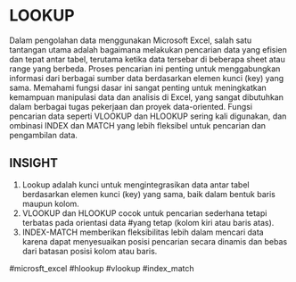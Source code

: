 # LOOKUP
Dalam pengolahan data menggunakan Microsoft Excel, salah satu tantangan utama adalah bagaimana melakukan pencarian data yang efisien dan tepat antar tabel, terutama ketika data tersebar di beberapa sheet atau range yang berbeda. Proses pencarian ini penting untuk menggabungkan informasi dari berbagai sumber data berdasarkan elemen kunci (key) yang sama. Memahami fungsi dasar ini sangat penting untuk meningkatkan kemampuan manipulasi data dan analisis di Excel, yang sangat dibutuhkan dalam berbagai tugas pekerjaan dan proyek data-oriented. Fungsi pencarian data seperti VLOOKUP dan HLOOKUP sering kali digunakan, dan ombinasi INDEX dan MATCH yang lebih fleksibel untuk pencarian dan pengambilan data.
## INSIGHT
1. Lookup adalah kunci untuk mengintegrasikan data antar tabel berdasarkan elemen kunci (key) yang sama, baik dalam bentuk baris maupun kolom.
2. VLOOKUP dan HLOOKUP cocok untuk pencarian sederhana tetapi terbatas pada orientasi data #yang tetap (kolom kiri atau baris atas).
3. INDEX-MATCH memberikan fleksibilitas lebih dalam mencari data karena dapat menyesuaikan posisi pencarian secara dinamis dan bebas dari batasan posisi kolom atau baris.

#microsft_excel #hlookup #vlookup #index_match 
